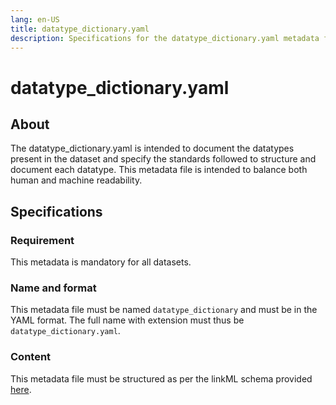 ```yaml
---
lang: en-US
title: datatype_dictionary.yaml
description: Specifications for the datatype_dictionary.yaml metadata file
---
```


# datatype_dictionary.yaml

## About

The datatype_dictionary.yaml is intended to document the datatypes present in the dataset and specify the standards followed to structure and document each datatype. This metadata file is intended to balance both human and machine readability.

## Specifications

### Requirement

This metadata is mandatory for all datasets.

### Name and format

This metadata file must be named `datatype_dictionary` and must be in the YAML format. The full name with extension must thus be `datatype_dictionary.yaml`.

### Content

This metadata file must be structured as per the linkML schema provided [here](https://github.com/AI-READI/datatype-dictionary/blob/main/datatypeinfo.yaml).
